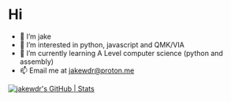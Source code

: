 # Hi 
- 👋 I’m jake
- 👀 I’m interested in python, javascript and QMK/VIA
- 🌱 I’m currently learning A Level computer science (python and assembly)
- 📫 Email me at jakewdr@proton.me

[![jakewdr's GitHub | Stats](https://stats.quine.sh/jakewdr/github?theme=dark)](https://quine.sh?utm_source=widgets&utm_campaign=jakewdr)
